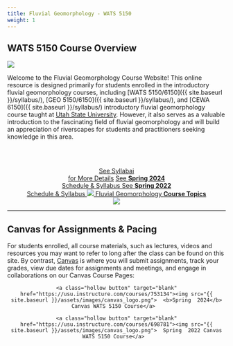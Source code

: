 ```yaml
---
title: Fluvial Geomorphology - WATS 5150
weight: 1
---
```


## WATS 5150 Course Overview

<img class="float-left" src="{{ site.baseurl }}/assets/images/pics/WATS-5150_Canvas.png">

Welcome to the Fluvial Geomorphology Course Website! This online resource is designed primarily for students enrolled in the introductory fluvial geomorphology courses, including [WATS 5150/6150]({{ site.baseurl }}/syllabus/), [GEO 5150/6150]({{ site.baseurl }}/syllabus/), and [CEWA 6150]({{ site.baseurl }}/syllabus/) introductory fluvial geomorphology course taught at [Utah State University](https://qcnr.usu.edu/wats/). However, it also serves as a valuable introduction to the fascinating field of fluvial geomorphology and will build an appreciation of riverscapes for students and practitioners seeking knowledge in this area.


<br><br>
<div align="center">
	<a class="hollow button" href="{{ site.baseurl }}/syllabus/"> See Syllabai <br> for More Details</a>
	<a class="hollow button" href="{{ site.baseurl }}/syllabus/2024_Spring.html"> See <b>Spring 2024</b> <br> Schedule & Syllabus  </a>
	<a class="hollow button" href="{{ site.baseurl }}/syllabus/2022_Spring.html"> See <b>Spring 2022</b> <br> Schedule & Syllabus  </a>
	<a class="hollow button" href="{{ site.baseurl }}/Course_Topics/"><img src="{{ site.baseurl }}/assets/images/favicons/android-icon-48x48.png">  Fluvial Geomorphology  <b> Course Topics</b></a>  


</div>
<div align="center">
<img  src="{{ site.baseurl }}/assets/images/pics/IcefieldsParkway.png">
</div>

------



## Canvas for Assignments & Pacing

For students enrolled, all course materials, such as lectures, videos and resources you may want to refer to long after the class  can be found on this site. By contrast, [Canvas](https://usu.instructure.com) is where you will submit assignments, track your grades, view due dates for assignments and meetings,  and engage in collaborations on our Canvas Course Pages:


<div align="center">

	<a class="hollow button" target="blank" href="https://usu.instructure.com/courses/753134"><img src="{{ site.baseurl }}/assets/images/canvas_logo.png">  <b>Spring  2024</b> Canvas WATS 5150 Course</a>  
	
	<a class="hollow button" target="blank" href="https://usu.instructure.com/courses/698781"><img src="{{ site.baseurl }}/assets/images/canvas_logo.png">  Spring  2022 Canvas WATS 5150 Course</a>  

</div>
